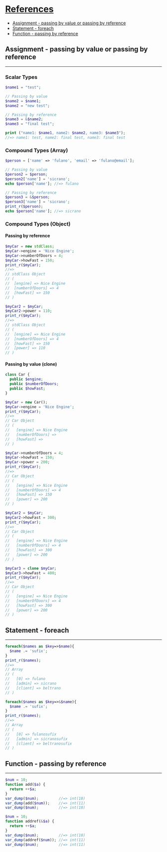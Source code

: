 # [References](http://php.net/manual/en/language.references.php)

- [Assignment - passing by value or passing by reference](#assignment-passing-by-value-or-passing-by-reference)
- [Statement - foreach](#statement---foreach)
- [Function - passing by reference](#function---passing-by-reference)

## Assignment - passing by value or passing by reference
---

### Scalar Types

```php
$name1 = "test";

// Passing by value
$name2 = $name1;
$name2 = "new test";

// Passing by reference
$name3 = &$name2;
$name3 = "final test";

print ("name1: $name1, name2: $name2, name3: $name3"); 
//=> name1: test, name2: final test, name3: final test
```

### Compound Types (Array)

```php
$person = ['name' => 'fulano', 'email' => 'fulano@email'];

// Passing by value
$person2 = $person;
$person2['name'] = 'sicrano';
echo $person['name']; //=> fulano  

// Passing by reference
$person3 = &$person;
$person3['name'] = 'sicrano';
print_r($person);
echo $person['name']; //=> sicrano  
```

### Compound Types (Object)

#### Passing by reference

```php
$myCar = new stdClass;
$myCar->engine = 'Nice Engine';
$myCar->numberOfDoors = 4;
$myCar->howFast = 150;
print_r($myCar);
//=>
// stdClass Object
// (
//  [engine] => Nice Engine
//  [numberOfDoors] => 4
//  [howFast] => 150
// )

$myCar2 = $myCar;
$myCar2->power = 110;
print_r($myCar);
//=>
// stdClass Object
// (
//  [engine] => Nice Engine
//  [numberOfDoors] => 4
//  [howFast] => 150
//  [power] => 110
// )
```

#### Passing by value (clone)
```php
class Car {
  public $engine;
  public $numberOfDoors;
  public $howFast;
}

$myCar = new Car();
$myCar->engine = 'Nice Engine';
print_r($myCar);
//=>
// Car Object
// (
//   [engine] => Nice Engine
//   [numberOfDoors] => 
//   [howFast] => 
// )

$myCar->numberOfDoors = 4;
$myCar->howFast = 150;
$myCar->power = 200;
print_r($myCar);
//=>
// Car Object
// (
//   [engine] => Nice Engine
//   [numberOfDoors] => 4
//   [howFast] => 150
//   [power] => 200
// )

$myCar2 = $myCar;
$myCar2->howFast = 300;
print_r($myCar);
//=>
// Car Object
// (
//   [engine] => Nice Engine
//   [numberOfDoors] => 4
//   [howFast] => 300
//   [power] => 200
// )

$myCar3 = clone $myCar;
$myCar3->howFast = 400;
print_r($myCar);
//=>
// Car Object
// (
//   [engine] => Nice Engine
//   [numberOfDoors] => 4
//   [howFast] => 300
//   [power] => 200
// )
```

## Statement - foreach
---

```php
foreach($names as $key=>$name){
  $name .= 'sufix';
}
print_r($names);
//=>
// Array
// (
//   [0] => fulano
//   [admin] => sicrano
//   [client] => beltrano
// )

foreach($names as $key=>&$name){
  $name .= 'sufix';
}
print_r($names);
//=>
// Array
// (
//   [0] => fulanosufix
//   [admin] => sicranosufix
//   [client] => beltranosufix
// )
```

## Function - passing by reference
---

```php
$num = 10;
function add($a) {
  return ++$a;
}
var_dump($num);         //=> int(10)
var_dump(add($num));    //=> int(11)
var_dump($num);         //=> int(10)
```

```php
$num = 10;
function addref(&$a) {
  return ++$a;
}
var_dump($num);         //=> int(10)
var_dump(addref($num)); //=> int(11)
var_dump($num);         //=> int(11)
```
